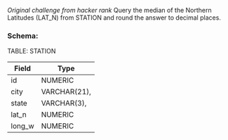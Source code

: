 *Original challenge from hacker rank*
Query the median of the Northern Latitudes (LAT_N) from STATION and round the answer to decimal places.

### Schema:

TABLE: STATION

| Field      | Type |
| ----------- | ----------- |
| id      | NUMERIC       |
| city   | VARCHAR(21),        |
| state      | VARCHAR(3),       |
| lat_n   | NUMERIC        |
| long_w      | NUMERIC       |

